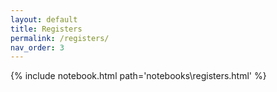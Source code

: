 ```yaml
---
layout: default
title: Registers
permalink: /registers/
nav_order: 3
---
```

{% include notebook.html path='notebooks\registers.html' %}